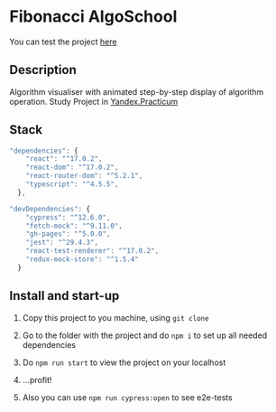 # Fibonacci AlgoSchool

You can test the project [here](https://lizonkisel.github.io/algososh/)

## Description

Algorithm visualiser with animated step-by-step display of algorithm operation. Study Project in [Yandex.Practicum](https://practicum.yandex.ru/)

## Stack

```js 
"dependencies": {
    "react": "^17.0.2",
    "react-dom": "^17.0.2",
    "react-router-dom": "^5.2.1",
    "typescript": "^4.5.5",
  },

"devDependencies": {
    "cypress": "^12.6.0",
    "fetch-mock": "^9.11.0",
    "gh-pages": "^5.0.0",
    "jest": "^29.4.3",
    "react-test-renderer": "^17.0.2",
    "redux-mock-store": "^1.5.4"
  }
```

## Install and start-up

1. Copy this project to you machine, using `git clone`

2. Go to the folder with the project and do `npm i` to set up all needed dependencies

3. Do `npm run start` to view the project on your localhost 

4. ...profit!

5. Also you can use `npm run cypress:open` to see e2e-tests
